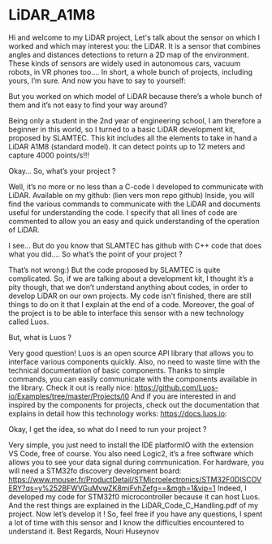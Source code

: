 # LiDAR_A1M8
Hi and welcome to my LiDAR project,
Let's talk about the sensor on which I worked and which may interest you: the LiDAR. It is a sensor that combines angles and distances detections to return a 2D map of the environment. These kinds of sensors are widely used in autonomous cars, vacuum robots, in VR phones too…. In short, a whole bunch of projects, including yours, I’m sure. And now you have to say to yourself:

  But you worked on which model of LiDAR because there’s a whole bunch of them and it’s not easy to find your way around?
  
Being only a student in the 2nd year of engineering school, I am therefore a beginner in this world, so I turned to a basic LiDAR development kit, proposed by SLAMTEC. This kit includes all the elements to take in hand a LiDAR A1M8 (standard model). It can detect points up to 12 meters and capture 4000 points/s!!!

  Okay… So, what’s your project ?

Well, it’s no more or no less than a C-code I developed to communicate with LiDAR. Available on my github: (lien vers mon repo github)
Inside, you will find the various commands to communicate with the LiDAR and documents useful for understanding the code. I specify that all lines of code are commented to allow you an easy and quick understanding of the operation of LiDAR.

  I see… But do you know that SLAMTEC has github with C++ code that does what you did…. So what’s the point of your project ?

That’s not wrong:) But the code proposed by SLAMTEC is quite complicated. So, if we are talking about a development kit, I thought it’s a pity though, that we don’t understand anything about codes, in order to develop LiDAR on our own projects. My code isn’t finished, there are still things to do on it that I explain at the end of a code. Moreover, the goal of the project is to be able to interface this sensor with a new technology called Luos.

  But, what is Luos ?

Very good question! Luos is an open source API library that allows you to interface various components quickly. Also, no need to waste time with the technical documentation of basic components. Thanks to simple commands, you can easily communicate with the components available in the library. Check it out is really nice:
https://github.com/Luos-io/Examples/tree/master/Projects/l0
And if you are interested in and inspired by the components for projects, check out the documentation that explains in detail how this technology works:
https://docs.luos.io:

  Okay, I get the idea, so what do I need to run your project ?

Very simple, you just need to install the IDE platformIO with the extension VS Code, free of course. You also need Logic2, it’s a free software which allows you to see your data signal during communication. For hardware, you will need a STM32fo discovery development board:
https://www.mouser.fr/ProductDetail/STMicroelectronics/STM32F0DISCOVERY?qs=y%252BFWVGuMvwZK8miFvhZefg==&mgh=1&vip=1
Indeed, I developed my code for STM32f0 microcontroller because it can host Luos. And the rest things are explained in the LiDAR_Code_C_Handling.pdf of my project.
Now let’s develop it !
So, feel free if you have any questions, I spent a lot of time with this sensor and I know the difficulties encountered to understand it.
Best Regards,
Nouri Huseynov
